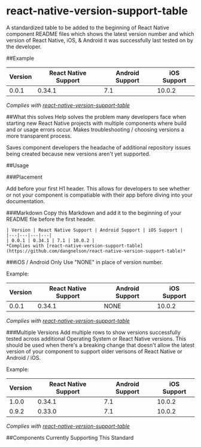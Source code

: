 # react-native-version-support-table
A standardized table to be added to the beginning of React Native component README files which shows the latest version number and which version of React Native, iOS, & Android it was successfully last tested on by the developer.

##Example

| Version | React Native Support | Android Support | iOS Support |
|---|---|---|---|
| 0.0.1 | 0.34.1 | 7.1 | 10.0.2 |
*Complies with [react-native-version-support-table](https://github.com/dangnelson/react-native-version-support-table)*

##What this solves
Help solves the problem many developers face when starting new React Native projects with multiple components where build and or usage errors occur. Makes troubleshooting / choosing versions a more transparent process.

Saves component developers the headache of additional repository issues being created because new versions aren't yet supported.

##Usage

###Placement

Add before your first H1 header. This allows for developers to see whether or not your component is compatiable with their app before diving into your documentation.

###Markdown
Copy this Markdown and add it to the beginning of your README file before the first header.
```
| Version | React Native Support | Android Support | iOS Support |
|---|---|---|---|
| 0.0.1 | 0.34.1 | 7.1 | 10.0.2 |
*Complies with [react-native-version-support-table](https://github.com/dangnelson/react-native-version-support-table)*
```

###iOS / Android Only
Use "NONE" in place of version number.

Example:

| Version | React Native Support | Android Support | iOS Support |
|---|---|---|---|
| 0.0.1 | 0.34.1 | NONE | 10.0.2 |
*Complies with [react-native-version-support-table](https://github.com/dangnelson/react-native-version-support-table)*

###Multiple Versions
Add multiple rows to show versions successfully tested across additional Operating System or React Native versions. This should be used when there's a breaking change that doesn't allow the latest version of your component to support older verisons of React Native or Android / iOS.

Example: 

| Version | React Native Support | Android Support | iOS Support |
|---|---|---|---|
| 1.0.0 | 0.34.1 | 7.1 | 10.0.2 |
| 0.9.2 | 0.33.0 | 7.1 | 10.0.2 |
*Complies with [react-native-version-support-table](https://github.com/dangnelson/react-native-version-support-table)*

##Components Currently Supporting This Standard
